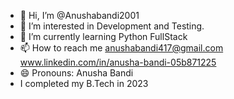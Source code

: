 - 👋 Hi, I’m @Anushabandi2001
- 👀 I’m interested in Development and Testing.
- 🌱 I’m currently learning Python FullStack
- 📫 How to reach me anushabandi417@gmail.com    www.linkedin.com/in/anusha-bandi-05b871225
- 😄 Pronouns: Anusha Bandi
- I completed my B.Tech in 2023
<!---
Anushabandi2001/Anushabandi2001 is a ✨ special ✨ repository because its `README.md` (this file) appears on your GitHub profile.
You can click the Preview link to take a look at your changes.
--->
